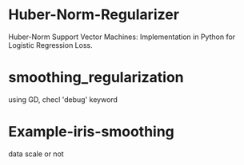 # Huber-Norm-Regularizer
Huber-Norm Support Vector Machines: Implementation in Python for Logistic Regression Loss.

# smoothing_regularization
using GD, checl 'debug' keyword

# Example-iris-smoothing
data scale or not
